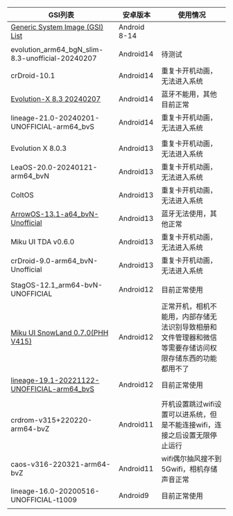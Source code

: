| GSI列表 | 安卓版本 | 使用情况 |
|-------|-------|-------|
| [Generic System Image (GSI) List](https://github.com/phhusson/treble_experimentations/wiki/Generic-System-Image-%28GSI%29-list) | Android 8-14 |  |
|  |  |  |
| evolution_arm64_bgN_slim-8.3-unofficial-20240207 | Android14 | 待测试 |
| crDroid-10.1 | Android14 | 重复卡开机动画，无法进入系统 |
| [Evolution-X 8.3 20240207](https://github.com/ahnet-69/treble_evo/releases)  | Android14 | 蓝牙不能用，其他目前正常 |
| lineage-21.0-20240201-UNOFFICIAL-arm64_bvS | Android14 | 重复卡开机动画，无法进入系统 |
|  |  |  |
| Evolution X 8.0.3  | Android13 | 重复卡开机动画，无法进入系统 |
| LeaOS-20.0-20240121-arm64_bvN | Android13 | 重复卡开机动画，无法进入系统 |
| ColtOS | Android13 | 重复卡开机动画，无法进入系统 |
| [ArrowOS-13.1-a64_bvN-Unofficial](https://github.com/naz664/ArrowOS_gsi/releases) | Android13 | 蓝牙无法使用，其他正常 |
| Miku UI TDA v0.6.0 | Android13 | 重复卡开机动画，无法进入系统 |
| crDroid-9.0-arm64_bvN-Unofficial | Android13 | 重复卡开机动画，无法进入系统 |
|  |  |  |
| StagOS-12.1_arm64-bvN-UNOFFICIAL | Android12 | 目前正常使用 |
| [Miku UI SnowLand 0.7.0(PHH V415)](https://github.com/xiaoleGun/treble_build_miku/releases/download/0.7.0/MikuUI-SNOWLAND-0.7.0-arm64-ab-20220725-UNOFFICIAL.img.xz) | Android12 | 正常开机，相机不能用，内部存储无法识别导致相册和文件管理器和微信等需要存储访问权限存储东西的功能都用不了 |
| [lineage-19.1-20221122-UNOFFICIAL-arm64_bvS](https://jaist.dl.sourceforge.net/project/andyyan-gsi/lineage-19.x/lineage-19.1-20221122-UNOFFICIAL-arm64_bvS.img.xz) | Android12 | 目前正常使用 |
|  |  |  |
| crdrom-v315+220220-arm64-bvZ | Android11 | 开机设置跳过wifi设置可以进系统，但是不能连接wifi，连接之后设置无限停止运行 |
| caos-v316-220321-arm64-bvZ | Android11 | wifi偶尔抽风搜不到5Gwifi，相机存储声音正常 |
| lineage-16.0-20200516-UNOFFICIAL-t1009 | Android9 | 目前正常使用 |
|  |  |  |